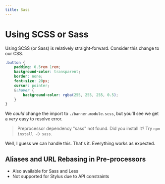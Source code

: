 ```yaml
---
title: Sass
---
```


# Using SCSS or Sass

Using SCSS (or Sass) is relatively straight-forward. Consider this change to our CSS.

```scss
.button {
	padding: 0.5rem 1rem;
	background-color: transparent;
	border: none;
	font-size: 20px;
	cursor: pointer;
	&:hover {
		background-color: rgba(255, 255, 255, 0.5);
	}
}
```

We _could_ change the import to `./banner.module.scss`, but you'll see we get a _very_ easy to resolve error.

> Preprocessor dependency "sass" not found. Did you install it? Try `npm install -D sass`.

Well, I guess we can handle this. That's it. Everything works as expected.

## Aliases and URL Rebasing in Pre-processors

- Also available for Sass and Less
- Not supported for Stylus due to API constraints
